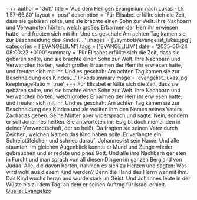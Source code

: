 +++
author = 'Gott'
title = 'Aus dem Heiligen Evangelium nach Lukas - Lk 1,57-66.80'
layout = 'post'
description = 'Für Elisabet erfüllte sich die Zeit, dass sie gebären sollte, und sie brachte einen Sohn zur Welt. Ihre Nachbarn und Verwandten hörten, welch großes Erbarmen der Herr ihr erwiesen hatte, und freuten sich mit ihr. Und es geschah: Am achten Tag kamen sie zur Beschneidung des Kindes....'
images = ['/symbols/evangelist_lukas.jpg']
categories = ['EVANGELIUM']
tags = ['EVANGELIUM']
date = '2025-06-24 08:00:22 +0100'
summary = 'Für Elisabet erfüllte sich die Zeit, dass sie gebären sollte, und sie brachte einen Sohn zur Welt. Ihre Nachbarn und Verwandten hörten, welch großes Erbarmen der Herr ihr erwiesen hatte, und freuten sich mit ihr. Und es geschah: Am achten Tag kamen sie zur Beschneidung des Kindes....'
linkedsummaryImage = 'evangelist_lukas.jpg'
keepImageRatio = 'true'
+++
Für Elisabet erfüllte sich die Zeit, dass sie gebären sollte, und sie brachte einen Sohn zur Welt.
Ihre Nachbarn und Verwandten hörten, welch großes Erbarmen der Herr ihr erwiesen hatte, und freuten sich mit ihr.
Und es geschah: Am achten Tag kamen sie zur Beschneidung des Kindes und sie wollten ihm den Namen seines Vaters Zacharias geben.<!--more-->
Seine Mutter aber widersprach und sagte: Nein, sondern er soll Johannes heißen.
Sie antworteten ihr: Es gibt doch niemanden in deiner Verwandtschaft, der so heißt.
Da fragten sie seinen Vater durch Zeichen, welchen Namen das Kind haben solle.
Er verlangte ein Schreibtäfelchen und schrieb darauf: Johannes ist sein Name. Und alle staunten.
Im gleichen Augenblick konnte er Mund und Zunge wieder gebrauchen und er redete und pries Gott.
Und alle ihre Nachbarn gerieten in Furcht und man sprach von all diesen Dingen im ganzen Bergland von Judäa.
Alle, die davon hörten, nahmen es sich zu Herzen und sagten: Was wird wohl aus diesem Kind werden? Denn die Hand des Herrn war mit ihm.
Das Kind wuchs heran und wurde stark im Geist. Und Johannes lebte in der Wüste bis zu dem Tag, an dem er seinen Auftrag für Israel erhielt.<br> [Quelle: Evangelizo](https://evangeliumtagfuertag.org/DE/gospel)